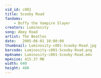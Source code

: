```yaml
---
vid_id: c001
title: Scooby Road
fandoms:
    - Buffy the Vampire Slayer
creators: Luminosity
song: Abey Road
artist: The Beatles
date:   2005-06-01 10:00:00
thumbnail: Luminosity-c001-Scooby-Road.jpg
barcode: Luminosity-c001-Scooby-Road.png
mp4name: Luminosity-c001-Scooby-Road.m4v
mp4size: 415.37 MB
width: 640
height: 480
---
```



  
